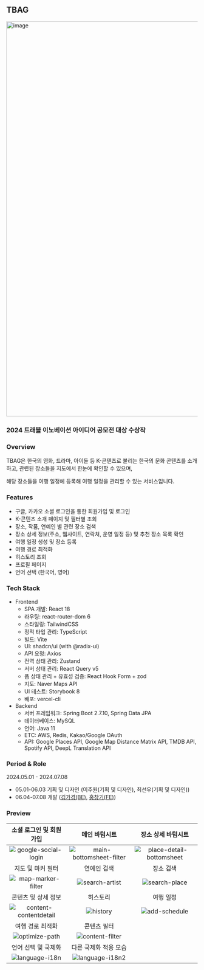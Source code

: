 ## TBAG

<img width="1039" alt="image" src="https://github.com/yanolja-travel-tbag/tbag-server/assets/74501631/8a8fb197-b981-4c3d-8372-53d9050624a5">

### 2024 트래블 이노베이션 아이디어 공모전 대상 수상작

### Overview
TBAG은 한국의 영화, 드라마, 아이돌 등 K-콘텐츠로 불리는 한국의 문화 콘텐츠를 소개하고, 관련된 장소들을 지도에서 한눈에 확인할 수 있으며, 

해당 장소들을 여행 일정에 등록해 여행 일정을 관리할 수 있는 서비스입니다.

### Features
- 구글, 카카오 소셜 로그인을 통한 회원가입 및 로그인
- K-콘텐츠 소개 페이지 및 필터별 조회
- 장소, 작품, 연예인 별 관련 장소 검색
- 장소 상세 정보(주소, 웹사이트, 연락처, 운영 일정 등) 및 추천 장소 목록 확인
- 여행 일정 생성 및 장소 등록
- 여행 경로 최적화
- 히스토리 조회
- 프로필 페이지
- 언어 선택 (한국어, 영어)

### Tech Stack
- Frontend
  - SPA 개발: React 18 
  - 라우팅: react-router-dom 6
  - 스타일링: TailwindCSS
  - 정적 타입 관리: TypeScript
  - 빌드: Vite
  - UI: shadcn/ui (with @radix-ui)
  - API 요청: Axios
  - 전역 상태 관리: Zustand
  - 서버 상태 관리: React Query v5
  - 폼 상태 관리 + 유효성 검증: React Hook Form + zod
  - 지도: Naver Maps API
  - UI 테스트: Storybook 8
  - 배포: vercel-cli
- Backend
    - 서버 프레임워크: Spring Boot 2.7.10, Spring Data JPA
    - 데이터베이스: MySQL
    - 언어: Java 11
    - ETC: AWS, Redis, Kakao/Google OAuth
    - API: Google Places API, Google Map Distance Matrix API, TMDB API, Spotify API, DeepL Translation API

### Period & Role
2024.05.01 - 2024.07.08
- 05.01-06.03 기획 및 디자인 (이주원(기획 및 디자인), 최선우(기획 및 디자인))
- 06.04-07.08 개발 ([김가경(BE)](https://github.com/gaguriee), [홍창기(FE)](https://github.com/sscoderati))

### Preview
| 소셜 로그인 및 회원가입 |                                                   메인 바텀시트                                                   | 장소 상세 바텀시트 |
|:---:|:-----------------------------------------------------------------------------------------------------------:|:---:|
| ![google-social-login](https://github.com/user-attachments/assets/768eaf66-f29a-4a2d-b28d-296a74734ffb) | ![main-bottomsheet-filter](https://github.com/user-attachments/assets/4adfc6a2-69d3-4868-8be7-8de442e6299f) | ![place-detail-bottomsheet](https://github.com/user-attachments/assets/5a709ea5-0ddc-4291-9167-aab60a6e9911) |
| 지도 및 마커 필터 |                                                   연예인 검색                                                    | 장소 검색 |
| ![map-marker-filter](https://github.com/user-attachments/assets/2f101e8d-2dee-4e6f-a70a-de2116ecc14b) |      ![search-artist](https://github.com/user-attachments/assets/a085c01f-e18a-456a-ab3b-2d3f0ea526bb)      | ![search-place](https://github.com/user-attachments/assets/ac4f4649-e5c8-40a8-ba82-3688c4d1284f) |
| 콘텐츠 및 상세 정보 |                                                    히스토리                                                     | 여행 일정 |
| ![content-contentdetail](https://github.com/user-attachments/assets/b18fef1d-7be8-4681-ae43-aa1aeec7360a) |         ![history](https://github.com/user-attachments/assets/15691115-8296-44a1-ae55-f76ba760e193)         | ![add-schedule](https://github.com/user-attachments/assets/2f3be3f1-7c07-4050-9a60-b37ba3c6e89d) |
| 여행 경로 최적화 |                                                   콘텐츠 필터                                                    |
| ![optimize-path](https://github.com/user-attachments/assets/114df763-f191-4143-87f2-4a829ef143b2) |     ![content-filter](https://github.com/user-attachments/assets/ebfd9810-de4e-432b-84c7-3d1271074279)      |
| 언어 선택 및 국제화 |                                               다른 국제화 적용 모습                                                  |
| ![language-i18n](https://github.com/user-attachments/assets/70662141-1650-4a71-a019-9f6708749f20) | ![language-i18n2](https://github.com/user-attachments/assets/256d4fdb-e2bf-4559-a496-c2b10cc561f3) |
